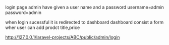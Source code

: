 login page
admin have given a user name and a password
username=admin
password=admin

when login sucessful it is redirected to dashboard 
dashboard consist a form wher user can add prodct title,price

http://127.0.0.1/laravel-projects/ABC/public/admin/login
